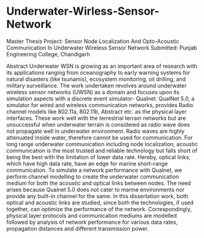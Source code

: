 # Underwater-Wirless-Sensor-Network
Master Thesis Project: Sensor Node Localization And Opto-Acoustic Communication In Underwater Wireless Sensor Network
Submitted: Punjab Engineering College, Chandigarh

Abstract
Underwater WSN is growing as an important area of research with its applications ranging from oceanography to early warning systems for natural disasters (like tsunamis), ecosystem monitoring, oil drilling, and military surveillance. The work undertaken revolves around underwater wireless sensor networks (UWSN) as a domain and focuses upon its simulation aspects with a discrete event simulator- Qualnet. QualNet 5.0, a simulator for wired and wireless communication networks, provides Radio channel models like 802.11a, 802.11b, Abstract etc. as the physical layer interfaces. These work well with the terrestrial terrain networks but are unsuccessful when underwater terrain is considered as radio wave does not propagate well in underwater environment. Radio waves are highly attenuated inside water, therefore cannot be used for communication. For long range underwater communication including node localization, acoustic communication is the most trusted and reliable technology but falls short of being the best with the limitation of lower data rate. Hereby, optical links, which have high data rate, have an edge for marine short-range communication.
To simulate a network performance with Qualnet, we perform channel modelling to create the underwater communication medium for both the acoustic and optical links between nodes. The need arises because Qualnet 5.0 does not cater to marine environments nor provide any built-in channel for the same. In this dissertation work, both optical and acoustic links are studied, since both the technologies, if used together, can optimize the performance of the network. Correspondingly, physical layer protocols and communication mediums are modelled followed by analysis of network performance for various data rates, propagation distances and different transmission power.
